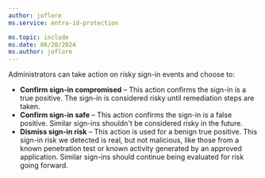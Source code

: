 ```yaml
---
author: joflore
ms.service: entra-id-protection

ms.topic: include
ms.date: 08/20/2024
ms.author: joflore
---
```


Administrators can take action on risky sign-in events and choose to:

- **Confirm sign-in compromised** – This action confirms the sign-in is a true positive. The sign-in is considered risky until remediation steps are taken. 
- **Confirm sign-in safe** – This action confirms the sign-in is a false positive. Similar sign-ins shouldn't be considered risky in the future. 
- **Dismiss sign-in risk** – This action is used for a benign true positive. This sign-in risk we detected is real, but not malicious, like those from a known penetration test or known activity generated by an approved application. Similar sign-ins should continue being evaluated for risk going forward.  